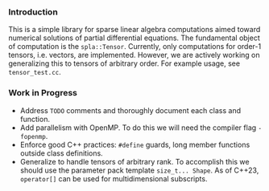 ### Introduction
This is a simple library for sparse linear algebra computations aimed toward numerical solutions of partial differential equations. The fundamental object of computation is the `spla::Tensor`. Currently, only computations for order-1 tensors, i.e. vectors, are implemented. However, we are actively working on generalizing this to tensors of arbitrary order. For example usage, see `tensor_test.cc`.

### Work in Progress
* Address `TODO` comments and thoroughly document each class and function.
* Add parallelism with OpenMP. To do this we will need the compiler flag `-fopenmp`.
* Enforce good C++ practices: `#define` guards, long member functions outside class definitions.
* Generalize to handle tensors of arbitrary rank. To accomplish this we should use the parameter pack template `size_t... Shape`. As of C++23, `operator[]` can be used for multidimensional subscripts.

